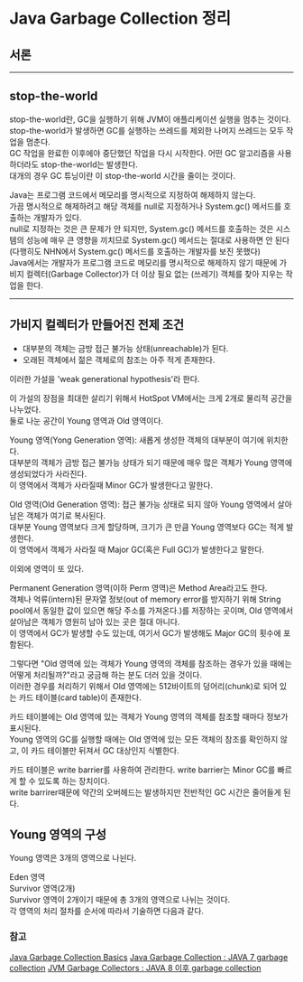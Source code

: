 #   Java Garbage Collection 정리

##  서론



---

##  stop-the-world

stop-the-world란, GC을 실행하기 위해 JVM이 애플리케이션 실행을 멈추는 것이다.  
stop-the-world가 발생하면 GC를 실행하는 쓰레드를 제외한 나머지 쓰레드는 모두 작업을 멈춘다.  
GC 작업을 완료한 이후에야 중단했던 작업을 다시 시작한다. 어떤 GC 알고리즘을 사용하더라도 stop-the-world는 발생한다.  
대개의 경우 GC 튜닝이란 이 stop-the-world 시간을 줄이는 것이다.  

Java는 프로그램 코드에서 메모리를 명시적으로 지정하여 해제하지 않는다.  
가끔 명시적으로 해제하려고 해당 객체를 null로 지정하거나 System.gc() 메서드를 호출하는 개발자가 있다.  
null로 지정하는 것은 큰 문제가 안 되지만, System.gc() 메서드를 호출하는 것은 시스템의 성능에 매우 큰 영향을 끼치므로 System.gc() 메서드는 절대로 사용하면 안 된다(다행히도 NHN에서 System.gc() 메서드를 호출하는 개발자를 보진 못했다)  
Java에서는 개발자가 프로그램 코드로 메모리를 명시적으로 해제하지 않기 때문에 가비지 컬렉터(Garbage Collector)가 더 이상 필요 없는 (쓰레기) 객체를 찾아 지우는 작업을 한다.  

---

##  가비지 컬렉터가 만들어진 전제 조건

-   대부분의 객체는 금방 접근 불가능 상태(unreachable)가 된다.  
-   오래된 객체에서 젊은 객체로의 참조는 아주 적게 존재한다.  

이러한 가설을 'weak generational hypothesis'라 한다.  

이 가설의 장점을 최대한 살리기 위해서 HotSpot VM에서는 크게 2개로 물리적 공간을 나누었다.  
둘로 나눈 공간이 Young 영역과 Old 영역이다.  

Young 영역(Yong Generation 영역): 새롭게 생성한 객체의 대부분이 여기에 위치한다.  
대부분의 객체가 금방 접근 불가능 상태가 되기 때문에 매우 많은 객체가 Young 영역에 생성되었다가 사라진다.  
이 영역에서 객체가 사라질때 Minor GC가 발생한다고 말한다.  

Old 영역(Old Generation 영역): 접근 불가능 상태로 되지 않아 Young 영역에서 살아남은 객체가 여기로 복사된다.  
대부분 Young 영역보다 크게 할당하며, 크기가 큰 만큼 Young 영역보다 GC는 적게 발생한다.  
이 영역에서 객체가 사라질 때 Major GC(혹은 Full GC)가 발생한다고 말한다.

이외에 영역이 또 있다.

Permanent Generation 영역(이하 Perm 영역)은 Method Area라고도 한다.  
객체나 억류(intern)된 문자열 정보(out of memory error를 방지하기 위해 String pool에서 동일한 값이 있으면 해당 주소를 가져온다.)를 저장하는 곳이며, Old 영역에서 살아남은 객체가 영원히 남아 있는 곳은 절대 아니다.  
이 영역에서 GC가 발생할 수도 있는데, 여기서 GC가 발생해도 Major GC의 횟수에 포함된다.

그렇다면 "Old 영역에 있는 객체가 Young 영역의 객체를 참조하는 경우가 있을 때에는 어떻게 처리될까?"라고 궁금해 하는 분도 더러 있을 것이다.  
이러한 경우를 처리하기 위해서 Old 영역에는 512바이트의 덩어리(chunk)로 되어 있는 카드 테이블(card table)이 존재한다.  

카드 테이블에는 Old 영역에 있는 객체가 Young 영역의 객체를 참조할 때마다 정보가 표시된다.  
Young 영역의 GC를 실행할 때에는 Old 영역에 있는 모든 객체의 참조를 확인하지 않고, 이 카드 테이블만 뒤져서 GC 대상인지 식별한다.

카드 테이블은 write barrier를 사용하여 관리한다. write barrier는 Minor GC를 빠르게 할 수 있도록 하는 장치이다.  
write barrirer때문에 약간의 오버헤드는 발생하지만 전반적인 GC 시간은 줄어들게 된다.

##  Young 영역의 구성

Young 영역은 3개의 영역으로 나뉜다.  

Eden 영역  
Survivor 영역(2개)  
Survivor 영역이 2개이기 때문에 총 3개의 영역으로 나뉘는 것이다.  
각 영역의 처리 절차를 순서에 따라서 기술하면 다음과 같다.  

### 참고

[Java Garbage Collection Basics](https://www.oracle.com/webfolder/technetwork/tutorials/obe/java/gc01/index.html)
[Java Garbage Collection : JAVA 7 garbage collection](https://d2.naver.com/helloworld/1329)
[JVM Garbage Collectors : JAVA 8 이후 garbage collection](https://www.baeldung.com/jvm-garbage-collectors)
